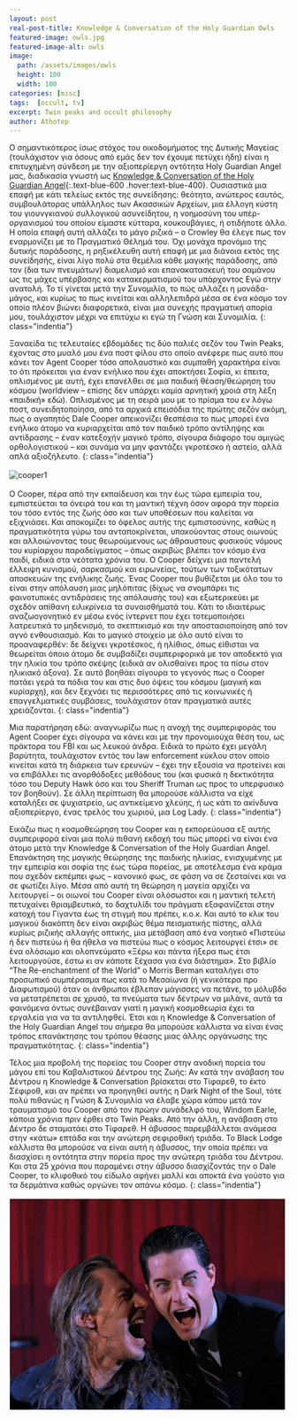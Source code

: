 ```yaml
---
layout: post
real-post-title: Knowledge & Conversation of the Holy Guardian Owls
featured-image: owls.jpg
featured-image-alt: owls
image:
  path: /assets/images/owls
  height: 100
  width: 100
categories: [misc]
tags:  [occult, tv]
excerpt: Twin peaks and occult philosophy
author: Athotep
---
```


Ο σημαντικότερος ίσως στόχος του οικοδομήματος της Δυτικής Μαγείας (τουλάχιστον για όσους από εμάς δεν τον έχουμε πετύχει ήδη) είναι η επιτυχημένη σύνδεση με την αξιοπερίεργη οντότητα Holy Guardian Angel μας, διαδικασία γνωστή ως [Knowledge & Conversation of the Holy Guardian Angel](https://en.wikipedia.org/wiki/Holy_Guardian_Angel#Methods_of_achieving_knowledge_and_conversation){:.text-blue-600 .hover:text-blue-400}. Ουσιαστικά μια επαφή με κάτι τελείως εκτός της συνείδησης: θεότητα, ανώτερος εαυτός, συμβουλάτορας υπάλληλος των Ακασσικών Αρχείων, μια έλλογη κύστη του γιουνγκιανού συλλογικού ασυνείδητου, η νοημοσύνη του υπέρ-οργανισμού του οποίου είμαστε κύτταρα, κουκουβάγιες, ή οτιδήποτε άλλο. Η οποία επαφή αυτή αλλάζει το μάγο ριζικά – ο Crowley θα έλεγε πως τον εναρμονίζει με το Πραγματικό Θέλημά του. Όχι μονάχα προνόμιο της δυτικής παράδοσης, η ρηξικέλευθη αυτή επαφή με μια διάνοια εκτός της συνείδησής, είναι λίγο πολύ στα θεμέλια κάθε μαγικής παράδοσης, από τον (δια των πνευμάτων) διαμελισμό και επανακατασκευή του σαμάνου ως τις μάχες υπέρβασης και κατακερματισμού του υπάρχοντος Εγώ στην ανατολή. Το τί γίνεται μετά την Συνομιλία, το πώς αλλάζει η μονάδα-μάγος, και κυρίως το πως κινείται και αλληλεπιδρά μέσα σε ένα κόσμο τον οποίο πλέον βιώνει διαφορετικά, είναι μια συνεχής πραγματική απορία μου, τουλάχιστον μέχρι να επιτύχω κι εγώ τη Γνώση και Συνομιλία.
{: class="indentia"}

Ξαναείδα τις τελευταίες εβδομάδες τις δύο παλιές σεζόν του Twin Peaks, έχοντας στο μυαλό μου ένα ποστ φίλου στο οποίο ανέφερε πως αυτό που κάνει τον Agent Cooper τόσο απολαυστικό και συμπαθή χαρακτήρα είναι το ότι πρόκειται για έναν ενήλικο που έχει αποκτήσει Σοφία, κι έπειτα, οπλισμένος με αυτή, έχει επανέλθει σε μια παιδική θέαση/θεώρηση του κόσμου (worldview – επίσης δεν υπάρχει καμία αρνητική χροιά στη λέξη «παιδική» εδώ). Οπλισμένος με τη σειρά μου με το πρίσμα του εν λόγω ποστ, συνειδητοποίησα, από τα αρχικά επεισόδια της πρώτης σεζόν ακόμη, πως ο αγαπητός Dale Cooper απεικονίζει θεσπέσια το πως μπορεί ένα ενήλικο άτομο να κυριαρχείται από τον παιδικό τρόπο αντίληψης και αντίδρασης – έναν κατεξοχήν μαγικό τρόπο, σίγουρα διάφορο του αμιγώς ορθολογιστικού – και συνάμα να μην φαντάζει γκροτέσκο ή αστείο, αλλά απλά αξιοζήλευτο.
{: class="indentia"}  
<br>
![cooper1](/assets/images/1183618.gif)  
<br>
Ο Cooper, πέρα από την εκπαίδευση και την έως τώρα εμπειρία του, εμπιστεύεται τα όνειρά του και τη μαντική τέχνη όσον αφορά την πορεία του τόσο εντός της ζωής όσο και των υποθέσεων που καλείται να εξιχνιάσει. Και αποκομίζει το όφελος αυτής της εμπιστοσύνης, καθώς η πραγματικότητα γύρω του ανταποκρίνεται, υπακούοντας στους οιωνούς και αλλοιώνοντας τους θεωρούμενους ως άθραυστους φυσικούς νόμους του κυρίαρχου παραδείγματος – όπως ακριβώς βλέπει τον κόσμο ένα παιδί, ειδικά στα νεότατα χρόνια του. Ο Cooper δείχνει μια παντελή έλλειψη κυνισμού, σαρκασμού και ειρωνείας, τούτων των τοξικότατων αποσκευών της ενήλικης ζωής. Ένας Cooper που βυθίζεται με όλο του το είναι στην απόλαυση μιας μηλόπιτας (δίχως να σνομπάρει τις φαινοτυπικές αντιδράσεις της απόλαυσής του) και εξωτερικεύει με σχεδόν απίθανη ειλικρίνεια τα συναισθήματά του. Κάτι το ιδιαιτέρως αναζωογονητικό εν μέσω ενός ίντερνετ που έχει τοτεμοποιήσει λατρευτικά το μηδενισμό, το σκεπτικισμό και την αποστασιοποίηση από τον αγνό ενθουσιασμό. Και το μαγικό στοιχείο με όλο αυτό είναι το προαναφερθέν: δε δείχνει γκροτέσκος, ή ηλίθιος, όπως είθισται να θεωρείται όποιο άτομο δε συμβαδίζει συμπεριφορικά με τον αποδεκτό για την ηλικία του τρόπο σκέψης (ειδικά αν ολισθαίνει προς τα πίσω στον ηλικιακό άξονα). Σε αυτό βοηθάει σίγουρα το γεγονός πως ο Cooper πατάει γερά τα πόδια του και στις δυο όψεις του κόσμου (μαγική και κυρίαρχη), και δεν ξεχνάει τις περισσότερες από τις κοινωνικές ή επαγγελματικές συμβάσεις, τουλάχιστον όταν πραγματικά αυτές χρειάζονται.
{: class="indentia"}

Μια παρατήρηση εδώ: αναγνωρίζω πως η ανοχή της συμπεριφοράς του Agent Cooper έχει σίγουρα να κάνει και με την προνομιούχα θέση του, ως πράκτορα του FBI και ως λευκού άνδρα. Ειδικά το πρώτο έχει μεγάλη βαρύτητα, τουλάχιστον εντός του law enforcement κύκλου στον οποίο κινείται κατά τη διάρκεια των ερευνών – έχει την εξουσία να προτείνει και να επιβάλλει τις ανορθόδοξες μεθόδους του (και φυσικά η δεκτικότητα τόσο του Deputy Hawk όσο και του Sheriff Truman ως προς το υπερφυσικό τον βοηθούν). Σε άλλη περίπτωση θα μπορούσε κάλλιστα να είχε καταλήξει σε ψυχιατρείο, ως αντικείμενο χλεύης, ή ως κάτι το ακίνδυνα αξιοπερίεργο, ένας τρελός του χωριού, μια Log Lady.
{: class="indentia"}

Εικάζω πως η κοσμοθεώρηση του Cooper και η εκπορεύουσα εξ αυτής συμπεριφορά είναι μια πολύ πιθανή εκδοχή του πώς μπορεί να είναι ένα άτομο μετά την Knowledge & Conversation of the Holy Guardian Angel. Επανάκτηση της μαγικής θεώρησης της παιδικής ηλικίας, ενισχυμένης με την εμπειρία και σοφία της έως τώρα πορείας, με αποτέλεσμα ένα κράμα που σχεδόν εκπέμπει φως – κανονικό φως, σε φάση να σε ζεσταίνει και να σε φωτίζει λίγο. Μέσα από αυτή τη θεώρηση η μαγεία αρχίζει να λειτουργεί – οι οιωνοί του Cooper είναι ολόσωστοι και η μαντική τελετή πετυχαίνει θριαμβευτικά, το δαχτυλίδι του πράγματι εξαφανίζεται στην κατοχή του Γίγαντα έως τη στιγμή που πρέπει, κ.ο.κ. Και αυτό το κλικ του μαγικού διακόπτη δεν είναι ακριβώς θέμα πεισματικής πίστης, αλλά κυρίως ριζικής αλλαγής οπτικής, μια μετάβαση από ένα νοητικό «Πιστεύω ή δεν πιστεύω ή θα ήθελα να πιστεύω πως ο κόσμος λειτουργεί έτσι» σε ένα ολόσωμο και ολοπνεύματο «Ξέρω και πάντα ήξερα πως έτσι λειτουργούσε, έστω κι αν κάποτε ξέχασα για ένα διάστημα». Στο βιβλίο “The Re-enchantment of the World” ο Morris Berman καταλήγει στο προσωπικό συμπέρασμα πως κατά το Μεσαίωνα (ή γενικότερα προ Διαφωτισμού) όταν οι άνθρωποι έβλεπαν μάγισσες να πετάνε, το μόλυβδο να μετατρέπεται σε χρυσό, τα πνεύματα των δέντρων να μιλάνε, αυτά τα φαινόμενα όντως συνέβαιναν γιατί η μαγική κοσμοθεωρία έχει τα εργαλεία για να τα αντιληφθεί. Έτσι και η Knowledge & Conversation of the Holy Guardian Angel του σήμερα θα μπορούσε κάλλιστα να είναι ένας τρόπος επανάκτησης του τρόπου θέασης μιας άλλης οργάνωσης της πραγματικότητας.
{: class="indentia"}

Τέλος μια προβολή της πορείας του Cooper στην ανοδική πορεία του μάγου επί του Καβαλιστικού Δέντρου της Ζωής: Αν κατά την ανάβαση του Δέντρου η Knowledge & Conversation βρίσκεται στο Τίφαρεθ, το έκτο Σέφιροθ, και αν πρέπει να προηγηθεί αυτής η Dark Night of the Soul, τότε πολύ πιθανώς η Γνώση & Συνομιλία να έλαβε χώρα κάπου μετά τον τραυματισμό του Cooper από τον πρώην συνάδελφό του, Windom Earle, κάποια χρόνια πριν έρθει στο Twin Peaks. Από την άλλη, η ανάβαση στο Δέντρο δε σταματάει στο Τίφαρεθ. Η άβυσσος παρεμβάλλεται ανάμεσα στην «κάτω» επτάδα και την ανώτερη σεφιροθική τριάδα. Το Black Lodge κάλλιστα θα μπορούσε να είναι αυτή η άβυσσος, την οποία πρέπει να διασχίσει η οντότητα στην πορεία προς την ανώτερη τριάδα του Δέντρου. Και στα 25 χρόνια που παραμένει στην άβυσσο διασχίζοντάς την ο Dale Cooper, το κλιφοθικό του είδωλο αφήνει μαλλί και αποκτά ένα γούστο για τα δερμάτινα καθώς οργώνει τον απάνω κόσμο.
{: class="indentia"}  
<br>
![cooper2](/assets/images/2650170242.gif)